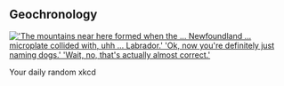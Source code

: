 ## Geochronology
[!['The mountains near here formed when the ... Newfoundland ... microplate collided with, uhh ... Labrador.' 'Ok, now you're definitely just naming dogs.' 'Wait, no, that's actually almost correct.'](https://imgs.xkcd.com/comics/geochronology.png)](https://xkcd.com/1829/ "'The mountains near here formed when the ... Newfoundland ... microplate collided with, uhh ... Labrador.' 'Ok, now you're definitely just naming dogs.' 'Wait, no, that's actually almost correct.'")

Your daily random xkcd
